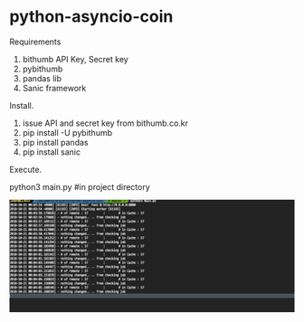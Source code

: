 # python-asyncio-coin


Requirements

1. bithumb API Key, Secret key
2. pybithumb
3. pandas lib 
4. Sanic framework

 

Install.
1. issue API and secret key from bithumb.co.kr
2. pip install -U pybithumb
3. pip install pandas
4. pip install sanic


Execute.

python3 main.py #in project directory

![screenshot](Screenshot-1.png)

